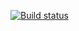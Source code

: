 [![Build status](https://ci.appveyor.com/api/projects/status/nxtsmm1bo9tmwjgt?svg=true)](https://ci.appveyor.com/project/alexialix/hw-selenide)

